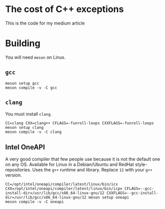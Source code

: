 # The cost of C++ exceptions

This is the code for my medium article

# Building

You will need `meson` on Linux.

## `gcc`

```shell
meson setup gcc
meson compile -v -C gcc
```

## `clang`

You must install `clang`.

```shell
CC=clang CXX=clang++ CFLAGS=-funroll-loops CXXFLAGS=-funroll-loops meson setup clang
meson compile -v -C clang
```

## Intel OneAPI

A very good compiler that few people use because it is not the default one on any OS. Available for Linux in a Debian/Ubuntu and RedHat style-repositories. Uses the `g++` runtime and library. Replace `12` with your `g++` version.

```shell
CC=/opt/intel/oneapi/compiler/latest/linux/bin/icx CXX=/opt/intel/oneapi/compiler/latest/linux/bin/icpx CFLAGS=--gcc-install-dir=/usr/lib/gcc/x86_64-linux-gnu/12 CXXFLAGS=--gcc-install-dir=/usr/lib/gcc/x86_64-linux-gnu/12 meson setup oneapi
meson compile -v -C oneapi
```
